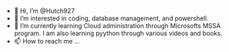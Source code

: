 - 👋 Hi, I’m @Hutch927
- 👀 I’m interested in coding, database management, and powershell. 
- 🌱 I’m currently learning Cloud administration through Microsofts MSSA program. I am also learning pyython through various videos and books.  
- 📫 How to reach me ...

<!---
Hutch927/Hutch927 is a ✨ special ✨ repository because its `README.md` (this file) appears on your GitHub profile.
You can click the Preview link to take a look at your changes.
--->
